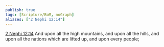 ```yaml
---
publish: true
tags: [Scripture/BoM, noGraph]
aliases: ["2 Nephi 12:14"]
---
```

[2 Nephi 12:14](https://churchofjesuschrist.org/study/scriptures/bofm/2-ne/12?lang=eng&id=p14#p14) And upon all the high mountains, and upon all the hills, and upon all the nations which are lifted up, and upon every people;
